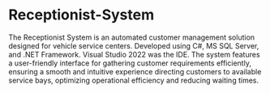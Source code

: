 # Receptionist-System
The Receptionist System is an automated customer management solution designed for vehicle service centers. Developed using C#, MS SQL Server, and .NET Framework. Visual Studio 2022 was the IDE. The system features a user-friendly interface for gathering customer requirements efficiently, ensuring a smooth and intuitive experience directing customers to available service bays, optimizing operational efficiency and reducing waiting times.

